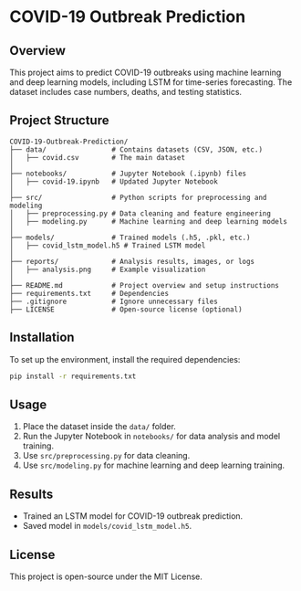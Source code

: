 # COVID-19 Outbreak Prediction

## Overview
This project aims to predict COVID-19 outbreaks using machine learning and deep learning models, including LSTM for time-series forecasting. The dataset includes case numbers, deaths, and testing statistics.

## Project Structure
```
COVID-19-Outbreak-Prediction/
├── data/                # Contains datasets (CSV, JSON, etc.)
│   ├── covid.csv        # The main dataset
│
├── notebooks/           # Jupyter Notebook (.ipynb) files
│   ├── covid-19.ipynb   # Updated Jupyter Notebook
│
├── src/                 # Python scripts for preprocessing and modeling
│   ├── preprocessing.py # Data cleaning and feature engineering
│   ├── modeling.py      # Machine learning and deep learning models
│
├── models/              # Trained models (.h5, .pkl, etc.)
│   ├── covid_lstm_model.h5 # Trained LSTM model
│
├── reports/             # Analysis results, images, or logs
│   ├── analysis.png     # Example visualization
│
├── README.md            # Project overview and setup instructions
├── requirements.txt     # Dependencies
├── .gitignore           # Ignore unnecessary files
├── LICENSE              # Open-source license (optional)
```

## Installation
To set up the environment, install the required dependencies:
```sh
pip install -r requirements.txt
```

## Usage
1. Place the dataset inside the `data/` folder.
2. Run the Jupyter Notebook in `notebooks/` for data analysis and model training.
3. Use `src/preprocessing.py` for data cleaning.
4. Use `src/modeling.py` for machine learning and deep learning training.

## Results
- Trained an LSTM model for COVID-19 outbreak prediction.
- Saved model in `models/covid_lstm_model.h5`.

## License
This project is open-source under the MIT License.

